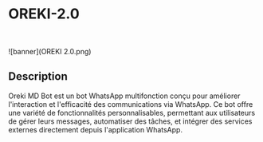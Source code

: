 <p align="center"><h1>OREKI-2.0 </h1><br> </p>

![banner](OREKI 2.0.png)

## Description

Oreki MD Bot est un bot WhatsApp multifonction conçu pour améliorer l'interaction et l'efficacité des communications via WhatsApp. Ce bot offre une variété de fonctionnalités personnalisables, permettant aux utilisateurs de gérer leurs messages, automatiser des tâches, et intégrer des services externes directement depuis l'application WhatsApp.

